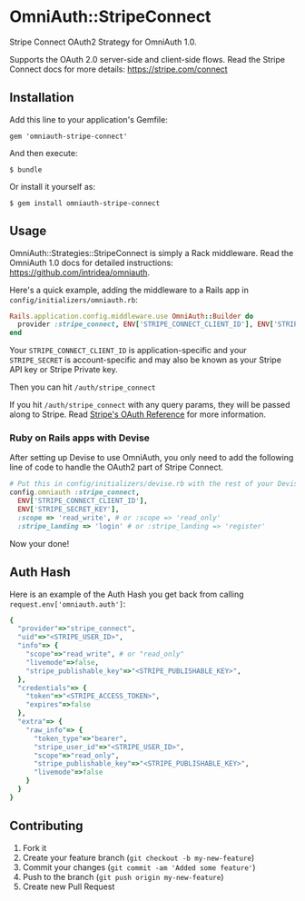 # OmniAuth::StripeConnect

Stripe Connect OAuth2 Strategy for OmniAuth 1.0.

Supports the OAuth 2.0 server-side and client-side flows.
Read the Stripe Connect docs for more details: https://stripe.com/connect

## Installation

Add this line to your application's Gemfile:

    gem 'omniauth-stripe-connect'

And then execute:

    $ bundle

Or install it yourself as:

    $ gem install omniauth-stripe-connect

## Usage

OmniAuth::Strategies::StripeConnect is simply a Rack middleware. Read the OmniAuth
1.0 docs for detailed instructions: https://github.com/intridea/omniauth.

Here's a quick example, adding the middleware to a Rails app in
`config/initializers/omniauth.rb`:

```ruby
Rails.application.config.middleware.use OmniAuth::Builder do
  provider :stripe_connect, ENV['STRIPE_CONNECT_CLIENT_ID'], ENV['STRIPE_SECRET']
end
```

Your `STRIPE_CONNECT_CLIENT_ID` is application-specific and your `STRIPE_SECRET` is account-specific and may also be known as your Stripe API key or Stripe Private key.

Then you can hit `/auth/stripe_connect`

If you hit `/auth/stripe_connect` with any query params, they will be passed along to Stripe. Read [Stripe's OAuth Reference](https://stripe.com/docs/connect/reference) for more information.

### Ruby on Rails apps with Devise

After setting up Devise to use OmniAuth, you only need to add the following line of code to handle the OAuth2 part of Stripe Connect.

```ruby
# Put this in config/initializers/devise.rb with the rest of your Devise configuration
config.omniauth :stripe_connect,
  ENV['STRIPE_CONNECT_CLIENT_ID'],
  ENV['STRIPE_SECRET_KEY'],
  :scope => 'read_write', # or :scope => 'read_only'
  :stripe_landing => 'login' # or :stripe_landing => 'register'
```

Now your done!

## Auth Hash

Here is an example of the Auth Hash you get back from calling `request.env['omniauth.auth']`:

```ruby
{
  "provider"=>"stripe_connect",
  "uid"=>"<STRIPE_USER_ID>",
  "info"=> {
    "scope"=>"read_write", # or "read_only"
    "livemode"=>false,
    "stripe_publishable_key"=>"<STRIPE_PUBLISHABLE_KEY>",
  },
  "credentials"=> {
    "token"=>"<STRIPE_ACCESS_TOKEN>",
    "expires"=>false
  },
  "extra"=> {
    "raw_info"=> {
      "token_type"=>"bearer",
      "stripe_user_id"=>"<STRIPE_USER_ID>",
      "scope"=>"read_only",
      "stripe_publishable_key"=>"<STRIPE_PUBLISHABLE_KEY>",
      "livemode"=>false
    }
  }
}
```

## Contributing

1. Fork it
2. Create your feature branch (`git checkout -b my-new-feature`)
3. Commit your changes (`git commit -am 'Added some feature'`)
4. Push to the branch (`git push origin my-new-feature`)
5. Create new Pull Request
